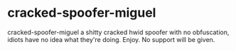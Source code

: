 # cracked-spoofer-miguel
cracked-spoofer-miguel a shitty cracked hwid spoofer with no obfuscation, idiots have no idea what they're doing. Enjoy. No support will be given.
